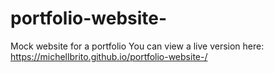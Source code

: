 # portfolio-website-
Mock website for a portfolio
You can view a live version here: https://michellbrito.github.io/portfolio-website-/
